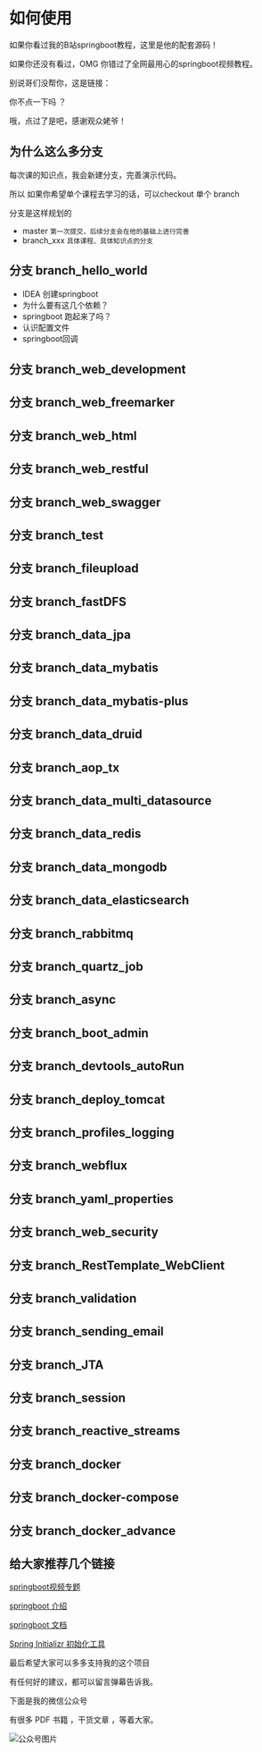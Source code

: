 # 如何使用

如果你看过我的B站springboot教程，这里是他的配套源码！

如果你还没有看过，OMG 你错过了全网最用心的springboot视频教程。

别说哥们没帮你，这是链接：

你不点一下吗 ？

哦，点过了是吧，感谢观众姥爷！

## 为什么这么多分支

每次课的知识点，我会新建分支，完善演示代码。

所以 如果你希望单个课程去学习的话，可以checkout 单个 branch

分支是这样规划的

- master `第一次提交，后续分支会在他的基础上进行完善`
- branch_xxx `具体课程、具体知识点的分支`

## 分支 branch_hello_world

 - IDEA 创建springboot
 - 为什么要有这几个依赖？
 - springboot 跑起来了吗？
 - 认识配置文件
 - springboot回调

## 分支 branch_web_development

## 分支 branch_web_freemarker

## 分支 branch_web_html

## 分支 branch_web_restful

## 分支 branch_web_swagger

## 分支 branch_test

## 分支 branch_fileupload

## 分支 branch_fastDFS

## 分支 branch_data_jpa

## 分支 branch_data_mybatis

## 分支 branch_data_mybatis-plus

## 分支 branch_data_druid

## 分支 branch_aop_tx

## 分支 branch_data_multi_datasource

## 分支 branch_data_redis

## 分支 branch_data_mongodb

## 分支 branch_data_elasticsearch

## 分支 branch_rabbitmq

## 分支 branch_quartz_job

## 分支 branch_async

## 分支 branch_boot_admin

## 分支 branch_devtools_autoRun

## 分支 branch_deploy_tomcat

## 分支 branch_profiles_logging

## 分支 branch_webflux

## 分支 branch_yaml_properties

## 分支 branch_web_security

## 分支 branch_RestTemplate_WebClient

## 分支 branch_validation

## 分支 branch_sending_email

## 分支 branch_JTA

## 分支 branch_session

## 分支 branch_reactive_streams

## 分支 branch_docker

## 分支 branch_docker-compose

## 分支 branch_docker_advance

## 给大家推荐几个链接

[springboot视频专题](https://www.bilibili.com/video/av35595465/)

[springboot 介绍](https://spring.io/guides/gs/spring-boot/)

[springboot 文档](https://docs.spring.io/spring-boot/docs/current/reference/html/)

[Spring Initializr 初始化工具](https://start.spring.io/)

最后希望大家可以多多支持我的这个项目

有任何好的建议，都可以留言弹幕告诉我。

下面是我的微信公众号

有很多 PDF 书籍 ，干货文章 ，等着大家。

![公众号图片](https://github.com/ibywind/springboot-in-action/blob/master/mp.jpg)

